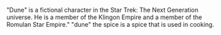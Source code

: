 "Dune" is a fictional character in the Star Trek: The Next Generation universe. He is a member of the Klingon Empire and a member of the Romulan Star Empire."
"dune" the spice is a spice that is used in cooking.


